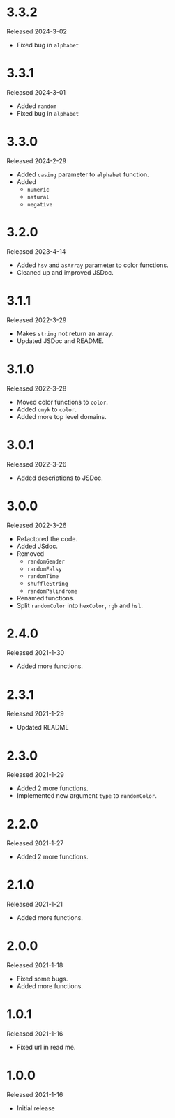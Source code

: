 # 3.3.2

Released 2024-3-02

- Fixed bug in `alphabet`

# 3.3.1

Released 2024-3-01

- Added `random`
- Fixed bug in `alphabet`

# 3.3.0

Released 2024-2-29

- Added `casing` parameter to `alphabet` function.
- Added
  - `numeric`
  - `natural`
  - `negative`

# 3.2.0

Released 2023-4-14

- Added `hsv` and `asArray` parameter to color functions.
- Cleaned up and improved JSDoc.

# 3.1.1

Released 2022-3-29

- Makes `string` not return an array.
- Updated JSDoc and README.

# 3.1.0

Released 2022-3-28

- Moved color functions to `color`.
- Added `cmyk` to `color`.
- Added more top level domains.

# 3.0.1

Released 2022-3-26

- Added descriptions to JSDoc.

# 3.0.0

Released 2022-3-26

- Refactored the code.
- Added JSdoc.
- Removed
  - `randomGender`
  - `randomFalsy`
  - `randomTime`
  - `shuffleString`
  - `randomPalindrome`
- Renamed functions.
- Split `randomColor` into `hexColor`, `rgb` and `hsl`.

# 2.4.0

Released 2021-1-30

- Added more functions.

# 2.3.1

Released 2021-1-29

- Updated README

# 2.3.0

Released 2021-1-29

- Added 2 more functions.
- Implemented new argument `type` to `randomColor`.

# 2.2.0

Released 2021-1-27

- Added 2 more functions.

# 2.1.0

Released 2021-1-21

- Added more functions.

# 2.0.0

Released 2021-1-18

- Fixed some bugs.
- Added more functions.

# 1.0.1

Released 2021-1-16

- Fixed url in read me.

# 1.0.0

Released 2021-1-16

- Initial release
